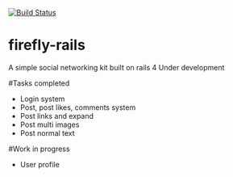 [![Build Status](https://travis-ci.org/ieglonew01f/firefly-rails.svg?branch=master)](https://travis-ci.org/ieglonew01f/firefly-rails)
# firefly-rails
A simple social networking kit built on rails 4
Under development

#Tasks completed
- Login system
- Post, post likes, comments system
- Post links and expand 
- Post multi images
- Post normal text

#Work in progress
- User profile

